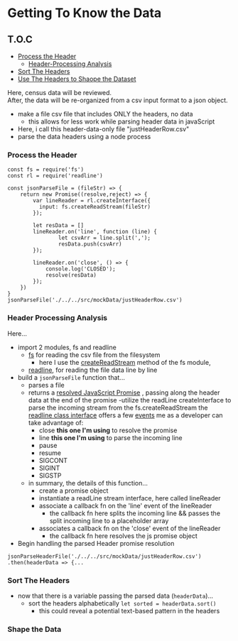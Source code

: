# Getting To Know the Data
## T.O.C
- [Process the Header](#process-the-header)  
	- [Header-Processing Analysis](#header-processing-analysis)   
- [Sort The Headers](#sort-the-headers)
- [Use The Headers to Shaope the Dataset](#shape-the-data-object)

Here, census data will be reviewed.  
After, the data will be re-organized from a csv input format to a json object.

- make a file csv file that includes ONLY the headers, no data
	- this allows for less work while parsing header data in javaScript 
- Here, i call this header-data-only file "justHeaderRow.csv"
- parse the data headers using a node process

### Process the Header
```
const fs = require('fs')
const rl = require('readline')

const jsonParseFile = (fileStr) => {
	return new Promise((resolve,reject) => {
		var lineReader = rl.createInterface({
		  input: fs.createReadStream(fileStr)
		});

		let resData = []
		lineReader.on('line', function (line) {
				let csvArr = line.split(',');
				resData.push(csvArr)
		});

		lineReader.on('close', () => {
			console.log('CLOSED');	
			resolve(resData)
		});
	})
}
jsonParseFile('./../../src/mockData/justHeaderRow.csv')
```
### Header Processing Analysis
Here...
- import 2 modules, fs and readline
	- [fs](https://nodejs.org/api/fs.html#fs_file_system) for reading the csv file from the filesystem
		- here I use the [createReadStream](https://nodejs.org/api/fs.html#fs_fs_createreadstream_path_options) method of the fs module, 
	- [readline](https://nodejs.org/api/readline.html#readline_readline), for reading the file data line by line
-  build a ```jsonParseFile``` function that...
	- parses a file
	- returns a [resolved JavaScript Promise](https://developer.mozilla.org/en-US/docs/Web/JavaScript/Reference/Global_Objects/Promise) , passing along the header data at the end of the promise
	-utilize the readLine createInterface to parse the incoming stream from the fs.createReadStream
		the [readline class interface](https://nodejs.org/api/readline.html#readline_class_interface) offers a few [events](https://nodejs.org/api/events.html#events_events) me as a developer can take advantage of:
		- close **this one I'm using** to resolve the promise
		- line **this one I'm using** to parse the incoming line
		- pause
		- resume
		- SIGCONT
		- SIGINT
		- SIGSTP
	- in summary, the details of this function...
		- create a promise object
		- instantiate a readLine stream interface, here called lineReader
		- associate a callback fn on the 'line' event of the lineReader
			- the callback fn here splits the incoming line && passes the split incoming line to a placeholder array
		- associates a callback fn on the 'close' event of the lineReader
			- the callback fn here resolves the js promise object
- Begin handling the parsed Header promise resolution
```
jsonParseHeaderFile('./../../src/mockData/justHeaderRow.csv')
.then(headerData => {...
```

### Sort The Headers
- now that there is a variable passing the parsed data (```headerData```)...
	- sort the headers alphabetically
```let sorted = headerData.sort()```
		- this could reveal a potential text-based pattern in the headers

### Shape the Data
